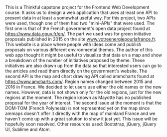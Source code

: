 This is a Thinkful capstone project for the Frontend Web Development course. It asks us to design a web application that uses at least one API to present data in at least a somewhat useful way. For this project, two APIs were used, though one of them had two "mini-APIs" that were used. The first one is that of the French government's open data project found at https://www.data.gouv.fr/en/. The part we used was for green initiative proposals published in 2015 on the site www.votreenergiepourlafrance.fr. This website is a place where people with ideas come and publish proposals on various different environmental themes. The author of this web app thought it might be useful to visualize that data on a map and show a breakdown of the number of initiatives proposed by theme. These initiatives are also drawn up from the data so that interested users can go to the articles and read them directly on the government's website.
The second API is the map and chart drawing API called ammcharts found at https://www.amcharts.com/. 
Region names changed between 2015 and 2016 in France. We decided to let users use either the old names or the new names. However, data is not shown only for the old regions, just for the new regions at the moment. The region known as Mayotte has no published proposal for the year of interest.
The second issue at the moment is that the DOM-TOM (French Polynesia) is not represented yet on the map since ammaps doesn't offer it directly with the map of mainland France and we haven't come up with a great solution to show it just yet. This issue will be hopefully soon resolved.
Other resources used: Bootstrap, jQuery, jQuery UI, Sublime and Atom.